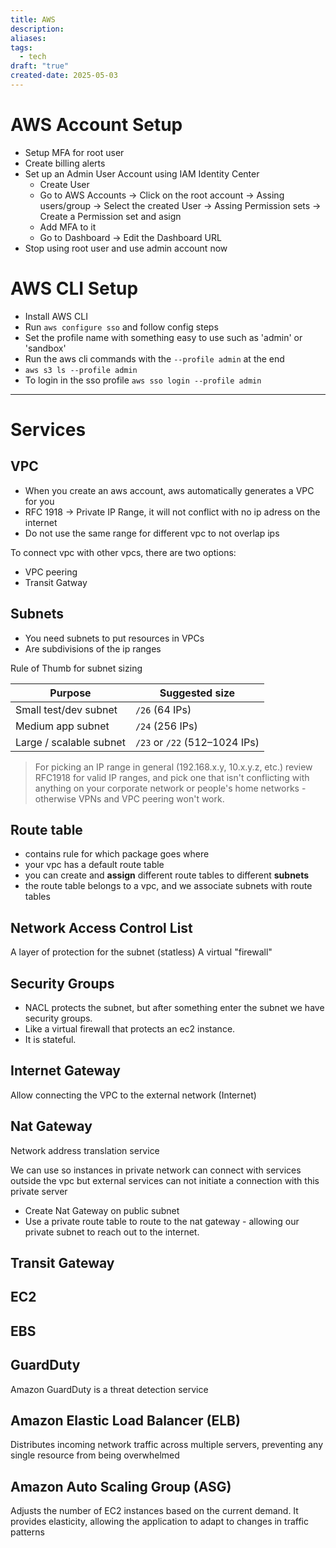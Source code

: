 ```yaml
---
title: AWS
description: 
aliases: 
tags:
  - tech
draft: "true"
created-date: 2025-05-03
---
```


# AWS Account Setup

- Setup MFA for root user
- Create billing alerts
- Set up an Admin User Account using IAM Identity Center 
	- Create User
	- Go to AWS Accounts -> Click on the root account -> Assing users/group -> Select the created User -> Assing Permission sets -> Create a Permission set and asign
	- Add MFA to it
	- Go to Dashboard -> Edit the Dashboard URL 
- Stop using root user and use admin account now


# AWS CLI Setup
- Install AWS CLI
- Run `aws configure sso` and follow config steps
- Set the profile name with something easy to use such as 'admin' or 'sandbox' 
- Run the aws cli commands with the `--profile admin` at the end
- `aws s3 ls --profile admin`
- To login in the sso profile `aws sso login --profile admin`


---

# Services


## VPC
- When you create an aws account, aws automatically generates a VPC for you
- RFC 1918 -> Private IP Range, it will not conflict with no ip adress on the internet
- Do not use the same range for different vpc to not overlap ips

To connect vpc with other vpcs, there are two options:
- VPC peering
- Transit Gatway

## Subnets
- You need subnets to put resources in VPCs
- Are subdivisions of the ip ranges

Rule of Thumb for subnet sizing

| Purpose                 | Suggested size                |
| ----------------------- | ----------------------------- |
| Small test/dev subnet   | `/26` (64 IPs)                |
| Medium app subnet       | `/24` (256 IPs)               |
| Large / scalable subnet | `/23` or `/22` (512–1024 IPs) |


> For picking an IP range in general (192.168.x.y, 10.x.y.z, etc.) review RFC1918 for valid IP ranges, and pick one that isn't conflicting with anything on your corporate network or people's home networks - otherwise VPNs and VPC peering won't work.


## Route table

- contains rule for which package goes where
- your vpc has a default route table
- you can create and **assign** different route tables to different **subnets**
- the route table belongs to a vpc, and we associate subnets with route tables



## Network Access Control List
A layer of protection for the subnet (statless)
A virtual "firewall"

## Security Groups
- NACL protects the subnet, but after something enter the subnet we have security groups.
- Like a virtual firewall that protects an ec2 instance.
- It is stateful.


## Internet Gateway
Allow connecting the VPC to the external network (Internet)


## Nat Gateway
Network address translation service

We can use so instances in private network can connect with services outside the vpc but external services can not initiate a connection with this private server

- Create Nat Gateway on public subnet
- Use a private route table to route to the nat gateway - allowing our private subnet to reach out to the internet.


## Transit Gateway


## EC2


## EBS


## GuardDuty
Amazon GuardDuty is a threat detection service


## Amazon Elastic Load Balancer (ELB) 
Distributes incoming network traffic across multiple servers, preventing any single resource from being overwhelmed

## Amazon Auto Scaling Group (ASG) 
Adjusts the number of EC2 instances based on the current demand. It provides elasticity, allowing the application to adapt to changes in traffic patterns
